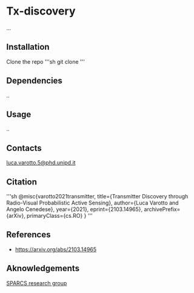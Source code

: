 # Tx-discovery
...

## Installation
Clone the repo
'''sh
git clone
'''

## Dependencies
..

## Usage
..

## Contacts 
luca.varotto.5@phd.unipd.it

## Citation
'''sh
@misc{varotto2021transmitter,
      title={Transmitter Discovery through Radio-Visual Probabilistic Active Sensing}, 
      author={Luca Varotto and Angelo Cenedese},
      year={2021},
      eprint={2103.14965},
      archivePrefix={arXiv},
      primaryClass={cs.RO}
}
'''
## References
* https://arxiv.org/abs/2103.14965

## Aknowledgements
[SPARCS research group](https://sparcs.dei.unipd.it/)
